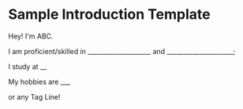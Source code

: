 # Sample Introduction Template



Hey! I'm ABC. 

I am proficient/skilled  in ____________________ and _____________________;

I study at __

My hobbies are ___

or any Tag Line!